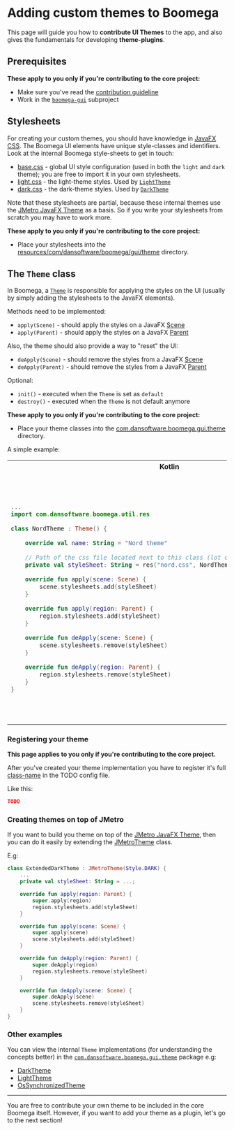 # Adding custom themes to Boomega

This page will guide you how to **contribute UI Themes** to the app, and also gives the fundamentals for developing
**theme-plugins**.

## Prerequisites

**These apply to you only if you're contributing to the core project:**

* Make sure you've read the [contribution guideline](/CONTRIBUTING.md)
* Work in the [`boomega-gui`](/boomega-gui) subproject

## Stylesheets

For creating your custom themes, you should have knowledge
in [JavaFX CSS](https://openjfx.io/javadoc/18/javafx.graphics/javafx/scene/doc-files/cssref.html). The Boomega UI
elements have unique style-classes and identifiers. Look at the internal Boomega style-sheets to get in touch:

* [base.css](/boomega-gui/src/main/resources/com/dansoftware/boomega/gui/theme/base.css) - global UI style
  configuration (used in both the `light` and `dark` theme); you are free to import it in your own stylesheets.
* [light.css](/boomega-gui/src/main/resources/com/dansoftware/boomega/gui/theme/light.css) - the light-theme styles.
  Used by [`LightTheme`](/boomega-gui/src/main/kotlin/com/dansoftware/boomega/gui/theme/LightTheme.kt)
* [dark.css](/boomega-gui/src/main/resources/com/dansoftware/boomega/gui/theme/dark.css) - the dark-theme styles. Used
  by [`DarkTheme`](/boomega-gui/src/main/kotlin/com/dansoftware/boomega/gui/theme/DarkTheme.kt)

Note that these stylesheets are partial, because these internal themes use
the [JMetro JavaFX Theme](https://pixelduke.com/java-javafx-theme-jmetro/)
as a basis. So if you write your stylesheets from scratch you may have to work more.

**These apply to you only if you're contributing to the core project:**

* Place your stylesheets into
  the [resources/com/dansoftware/boomega/gui/theme](/boomega-gui/src/main/resources/com/dansoftware/boomega/gui/theme)
  directory.

## The `Theme` class

In Boomega, a [`Theme`](/boomega-gui/src/main/kotlin/com/dansoftware/boomega/gui/theme/Theme.kt) is responsible for
applying the styles on the UI (usually by simply adding the stylesheets to the JavaFX elements).

Methods need to be implemented:

* `apply(Scene)` - should apply the styles on a
  JavaFX [Scene](https://openjfx.io/javadoc/18/javafx.graphics/javafx/scene/Scene.html)
* `apply(Parent)` - should apply the styles on a
  JavaFX [Parent](https://openjfx.io/javadoc/18/javafx.graphics/javafx/scene/Parent.html)

Also, the theme should also provide a way to "reset" the UI:

* `deApply(Scene)` - should remove the styles from a
  JavaFX [Scene](https://openjfx.io/javadoc/18/javafx.graphics/javafx/scene/Scene.html)
* `deApply(Parent)` - should remove the styles from a
  JavaFX [Parent](https://openjfx.io/javadoc/18/javafx.graphics/javafx/scene/Parent.html)

Optional:

* `init()` - executed when the `Theme` is set as `default`
* `destroy()` - executed when the `Theme` is not default anymore

**These apply to you only if you're contributing to the core project:**

* Place your theme classes into
  the [com.dansoftware.boomega.gui.theme](/boomega-gui/src/main/kotlin/com/dansoftware/boomega/gui/theme) directory.

A simple example:

<table>

<tr>
<th>Kotlin</th>
<th>Java</th>
</tr>

<tr>

<td>

```kotlin
...
import com.dansoftware.boomega.util.res

class NordTheme : Theme() {

    override val name: String = "Nord theme"

    // Path of the css file located next to this class (lot of ways to resolve the path)
    private val styleSheet: String = res("nord.css", NordTheme::class)!!.toExternalForm()

    override fun apply(scene: Scene) {
        scene.stylesheets.add(styleSheet)
    }

    override fun apply(region: Parent) {
        region.stylesheets.add(styleSheet)
    }

    override fun deApply(scene: Scene) {
        scene.stylesheets.remove(styleSheet)
    }

    override fun deApply(region: Parent) {
        region.stylesheets.remove(styleSheet)
    }
}
```

</td>

<td>

```java
public class NordTheme extends Theme {

    // Path of the css file located next to this class (lot of ways to resolve the path)
    private static final String STYLESHEET =
            NordTheme.class.getResource("nord.css").toExternalForm();

    @NotNull
    @Override
    public String getName() {
        return "Nord theme";
    }

    @Override
    public void apply(@NotNull Scene scene) {
        scene.getStylesheets().add(STYLESHEET);
    }

    @Override
    public void apply(@NotNull Parent region) {
        region.getStylesheets().add(STYLESHEET);
    }

    @Override
    public void deApply(@NotNull Scene scene) {
        scene.getStylesheets().remove(STYLESHEET);
    }

    @Override
    public void deApply(@NotNull Parent region) {
        region.getStylesheets().remove(STYLESHEET);
    }
}
```

</td>

</tr>
</table>

### Registering your theme

**This page applies to you only if you're contributing to the core project.**

After you've created your theme implementation you have to register it's
full [class-name](https://docs.oracle.com/en/java/javase/17/docs/api/java.base/java/lang/Class.html#getName()) in
the TODO
config file.

Like this:

```json
TODO
```

### Creating themes on top of JMetro

If you want to build you theme on top of the [JMetro JavaFX Theme](https://pixelduke.com/java-javafx-theme-jmetro/),
then you can do it easily by extending
the [JMetroTheme](/boomega-gui/src/main/kotlin/com/dansoftware/boomega/gui/theme/JMetroTheme.kt) class.

E.g:

```kotlin
class ExtendedDarkTheme : JMetroTheme(Style.DARK) {
    ...
    private val styleSheet: String = ...;

    override fun apply(region: Parent) {
        super.apply(region)
        region.stylesheets.add(styleSheet)
    }

    override fun apply(scene: Scene) {
        super.apply(scene)
        scene.stylesheets.add(styleSheet)
    }

    override fun deApply(region: Parent) {
        super.deApply(region)
        region.stylesheets.remove(styleSheet)
    }

    override fun deApply(scene: Scene) {
        super.deApply(scene)
        scene.stylesheets.remove(styleSheet)
    }
}
```

### Other examples

You can view the internal `Theme` implementations (for understanding the concepts better)
in the [`com.dansoftware.boomega.gui.theme`](/boomega-gui/src/main/java/com/dansoftware/boomega/gui/theme) package e.g:

* [DarkTheme](/boomega-gui/src/main/kotlin/com/dansoftware/boomega/gui/theme/DarkTheme.kt)
* [LightTheme](/boomega-gui/src/main/kotlin/com/dansoftware/boomega/gui/theme/LightTheme.kt)
* [OsSynchronizedTheme](/boomega-gui/src/main/kotlin/com/dansoftware/boomega/gui/theme/OsSynchronizedTheme.kt)

---

You are free to contribute your own theme to be included in the core Boomega itself. However, if you want to add your
theme as a plugin, let's go to the next section!